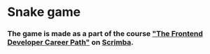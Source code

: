 # Snake game

### The game is made as a part of the course ["The Frontend Developer Career Path"](https://scrimba.com/learn/frontend) on [Scrimba](https://scrimba.com/).